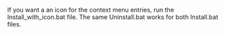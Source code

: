 If you want a an icon for the context menu entries, run the Install_with_icon.bat file.
The same Uninstall.bat works for both Install.bat files.
